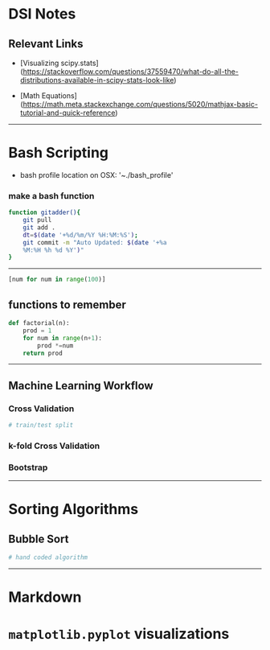 # DSI Notes

## Relevant Links
* [Visualizing scipy.stats] (https://stackoverflow.com/questions/37559470/what-do-all-the-distributions-available-in-scipy-stats-look-like)

* [Math Equations] (https://math.meta.stackexchange.com/questions/5020/mathjax-basic-tutorial-and-quick-reference)

----------------------------------

# Bash Scripting
* bash profile location on OSX: '~./bash_profile'


### make a bash function

```bash
function gitadder(){
    git pull
    git add .
    dt=$(date '+%d/%m/%Y %H:%M:%S');
    git commit -m "Auto Updated: $(date '+%a
    %M:%H %h %d %Y')"
}
```
--------------------------------
```python
[num for num in range(100)]
```

## functions to remember

```python
def factorial(n):
    prod = 1
    for num in range(n+1):
        prod *=num
    return prod
```

-----------------------------

## Machine Learning Workflow

### Cross Validation
```python
# train/test split
```

### k-fold Cross Validation

### Bootstrap

-------------------------------
# Sorting Algorithms

## Bubble Sort

```python
# hand coded algorithm
```

-----------------------------
# Markdown



# `matplotlib.pyplot` visualizations


